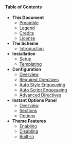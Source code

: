 #### Table of Contents

* **This Document**
	* [Preamble](infinity://admin/cpanel/docs/index)
	* [Legend](infinity://admin/cpanel/docs/doc_legend)
	* [Credits](infinity://admin/cpanel/docs/doc_credits)
	* [License](infinity://admin/cpanel/docs/doc_license)
* **The Scheme**
	* [Introduction](infinity://admin/cpanel/docs/scheme)
* **Installation**
	* [Setup](infinity://admin/cpanel/docs/install_setup)
	* [Templating](infinity://admin/cpanel/docs/install_tpls)
* **Configuration**
	* [Overview](infinity://admin/cpanel/docs/config)
	* [Required Directives](infinity://admin/cpanel/docs/config_req)
	* [Auto Style Enqueueing](infinity://admin/cpanel/docs/config_style)
	* [Auto Script Enqueueing](infinity://admin/cpanel/docs/config_script)
	* [Advanced Directives](infinity://admin/cpanel/docs/config_adv)
* **Instant Options Panel**
	* [Overview](infinity://admin/cpanel/docs/options)
	* [Sections](infinity://admin/cpanel/docs/options_sections)
	* [Options](infinity://admin/cpanel/docs/options_options)
* **Theme Features**
	* [Enabling](infinity://admin/cpanel/docs/features_enable)
	* [Disabling](infinity://admin/cpanel/docs/features_disable)
	* [Built-In](infinity://admin/cpanel/docs/features_core)
